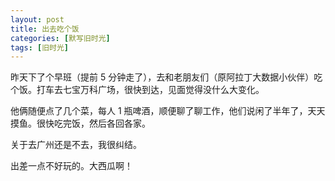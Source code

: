 ```yaml
---
layout: post
title: 出去吃个饭
categories: [默写旧时光]
tags: [旧时光]
---
```


昨天下了个早班（提前 5 分钟走了），去和老朋友们（原阿拉丁大数据小伙伴）吃个饭。打车去七宝万科广场，很快到达，见面觉得没什么大变化。

他俩随便点了几个菜，每人 1 瓶啤酒，顺便聊了聊工作，他们说闲了半年了，天天摸鱼。很快吃完饭，然后各回各家。

关于去广州还是不去，我很纠结。

出差一点不好玩的。大西瓜啊！
